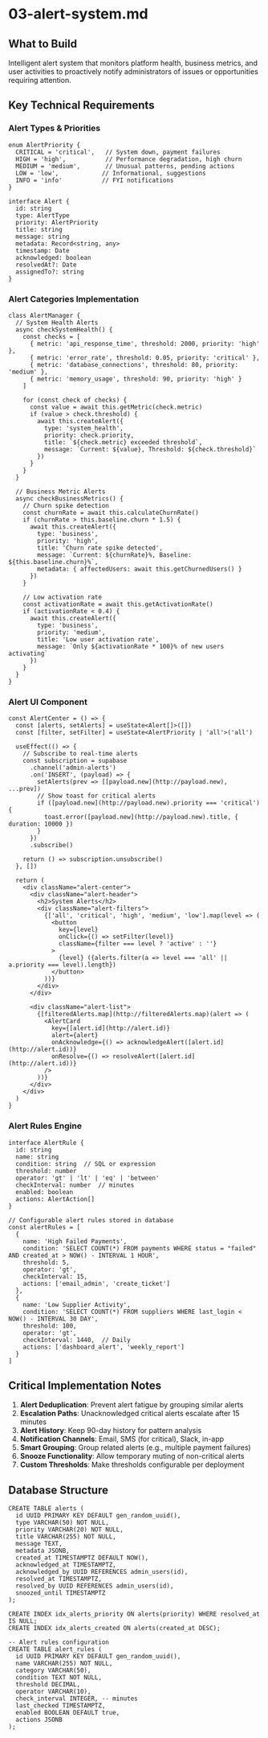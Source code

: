 # 03-alert-system.md

## What to Build

Intelligent alert system that monitors platform health, business metrics, and user activities to proactively notify administrators of issues or opportunities requiring attention.

## Key Technical Requirements

### Alert Types & Priorities

```
enum AlertPriority {
  CRITICAL = 'critical',   // System down, payment failures
  HIGH = 'high',           // Performance degradation, high churn
  MEDIUM = 'medium',       // Unusual patterns, pending actions
  LOW = 'low',            // Informational, suggestions
  INFO = 'info'           // FYI notifications
}

interface Alert {
  id: string
  type: AlertType
  priority: AlertPriority
  title: string
  message: string
  metadata: Record<string, any>
  timestamp: Date
  acknowledged: boolean
  resolvedAt?: Date
  assignedTo?: string
}
```

### Alert Categories Implementation

```
class AlertManager {
  // System Health Alerts
  async checkSystemHealth() {
    const checks = [
      { metric: 'api_response_time', threshold: 2000, priority: 'high' },
      { metric: 'error_rate', threshold: 0.05, priority: 'critical' },
      { metric: 'database_connections', threshold: 80, priority: 'medium' },
      { metric: 'memory_usage', threshold: 90, priority: 'high' }
    ]
    
    for (const check of checks) {
      const value = await this.getMetric(check.metric)
      if (value > check.threshold) {
        await this.createAlert({
          type: 'system_health',
          priority: check.priority,
          title: `${check.metric} exceeded threshold`,
          message: `Current: ${value}, Threshold: ${check.threshold}`
        })
      }
    }
  }
  
  // Business Metric Alerts
  async checkBusinessMetrics() {
    // Churn spike detection
    const churnRate = await this.calculateChurnRate()
    if (churnRate > this.baseline.churn * 1.5) {
      await this.createAlert({
        type: 'business',
        priority: 'high',
        title: 'Churn rate spike detected',
        message: `Current: ${churnRate}%, Baseline: ${this.baseline.churn}%`,
        metadata: { affectedUsers: await this.getChurnedUsers() }
      })
    }
    
    // Low activation rate
    const activationRate = await this.getActivationRate()
    if (activationRate < 0.4) {
      await this.createAlert({
        type: 'business',
        priority: 'medium',
        title: 'Low user activation rate',
        message: `Only ${activationRate * 100}% of new users activating`
      })
    }
  }
}
```

### Alert UI Component

```
const AlertCenter = () => {
  const [alerts, setAlerts] = useState<Alert[]>([])
  const [filter, setFilter] = useState<AlertPriority | 'all'>('all')
  
  useEffect(() => {
    // Subscribe to real-time alerts
    const subscription = supabase
      .channel('admin-alerts')
      .on('INSERT', (payload) => {
        setAlerts(prev => [[payload.new](http://payload.new), ...prev])
        // Show toast for critical alerts
        if ([payload.new](http://payload.new).priority === 'critical') {
          toast.error([payload.new](http://payload.new).title, { duration: 10000 })
        }
      })
      .subscribe()
    
    return () => subscription.unsubscribe()
  }, [])
  
  return (
    <div className="alert-center">
      <div className="alert-header">
        <h2>System Alerts</h2>
        <div className="alert-filters">
          {['all', 'critical', 'high', 'medium', 'low'].map(level => (
            <button 
              key={level}
              onClick={() => setFilter(level)}
              className={filter === level ? 'active' : ''}
            >
              {level} ({alerts.filter(a => level === 'all' || a.priority === level).length})
            </button>
          ))}
        </div>
      </div>
      
      <div className="alert-list">
        {[filteredAlerts.map](http://filteredAlerts.map)(alert => (
          <AlertCard 
            key={[alert.id](http://alert.id)}
            alert={alert}
            onAcknowledge={() => acknowledgeAlert([alert.id](http://alert.id))}
            onResolve={() => resolveAlert([alert.id](http://alert.id))}
          />
        ))}
      </div>
    </div>
  )
}
```

### Alert Rules Engine

```
interface AlertRule {
  id: string
  name: string
  condition: string  // SQL or expression
  threshold: number
  operator: 'gt' | 'lt' | 'eq' | 'between'
  checkInterval: number  // minutes
  enabled: boolean
  actions: AlertAction[]
}

// Configurable alert rules stored in database
const alertRules = [
  {
    name: 'High Failed Payments',
    condition: 'SELECT COUNT(*) FROM payments WHERE status = "failed" AND created_at > NOW() - INTERVAL 1 HOUR',
    threshold: 5,
    operator: 'gt',
    checkInterval: 15,
    actions: ['email_admin', 'create_ticket']
  },
  {
    name: 'Low Supplier Activity',
    condition: 'SELECT COUNT(*) FROM suppliers WHERE last_login < NOW() - INTERVAL 30 DAY',
    threshold: 100,
    operator: 'gt',
    checkInterval: 1440,  // Daily
    actions: ['dashboard_alert', 'weekly_report']
  }
]
```

## Critical Implementation Notes

1. **Alert Deduplication**: Prevent alert fatigue by grouping similar alerts
2. **Escalation Paths**: Unacknowledged critical alerts escalate after 15 minutes
3. **Alert History**: Keep 90-day history for pattern analysis
4. **Notification Channels**: Email, SMS (for critical), Slack, in-app
5. **Smart Grouping**: Group related alerts (e.g., multiple payment failures)
6. **Snooze Functionality**: Allow temporary muting of non-critical alerts
7. **Custom Thresholds**: Make thresholds configurable per deployment

## Database Structure

```
CREATE TABLE alerts (
  id UUID PRIMARY KEY DEFAULT gen_random_uuid(),
  type VARCHAR(50) NOT NULL,
  priority VARCHAR(20) NOT NULL,
  title VARCHAR(255) NOT NULL,
  message TEXT,
  metadata JSONB,
  created_at TIMESTAMPTZ DEFAULT NOW(),
  acknowledged_at TIMESTAMPTZ,
  acknowledged_by UUID REFERENCES admin_users(id),
  resolved_at TIMESTAMPTZ,
  resolved_by UUID REFERENCES admin_users(id),
  snoozed_until TIMESTAMPTZ
);

CREATE INDEX idx_alerts_priority ON alerts(priority) WHERE resolved_at IS NULL;
CREATE INDEX idx_alerts_created ON alerts(created_at DESC);

-- Alert rules configuration
CREATE TABLE alert_rules (
  id UUID PRIMARY KEY DEFAULT gen_random_uuid(),
  name VARCHAR(255) NOT NULL,
  category VARCHAR(50),
  condition TEXT NOT NULL,
  threshold DECIMAL,
  operator VARCHAR(10),
  check_interval INTEGER, -- minutes
  last_checked TIMESTAMPTZ,
  enabled BOOLEAN DEFAULT true,
  actions JSONB
);
```